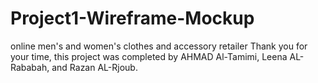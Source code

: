 # Project1-Wireframe-Mockup
online men's and women's clothes and accessory retailer Thank you for your time, this project was completed by AHMAD Al-Tamimi, Leena AL-Rababah, and Razan AL-Rjoub.
